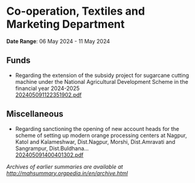 # Co-operation, Textiles and Marketing Department

**Date Range**: 06 May 2024 - 11 May 2024


## Funds
- Regarding the extension of the subsidy project for sugarcane cutting machine under the National Agricultural Development Scheme in the financial year 2024-2025\
  [202405091122351902.pdf](https://gr.maharashtra.gov.in/Site/Upload/Government%20Resolutions/English/202405091122351902.pdf)

## Miscellaneous
- Regarding sanctioning the opening of new account heads for the scheme of setting up modern orange processing centers at Nagpur, Katol and Kalameshwar, Dist.Nagpur, Morshi, Dist.Amravati and Sangrampur, Dist.Buldhana...\
  [202405091400401302.pdf](https://gr.maharashtra.gov.in/Site/Upload/Government%20Resolutions/English/202405091400401302.pdf)


*Archives of earlier summaries are available at http://mahsummary.orgpedia.in/en/archive.html*